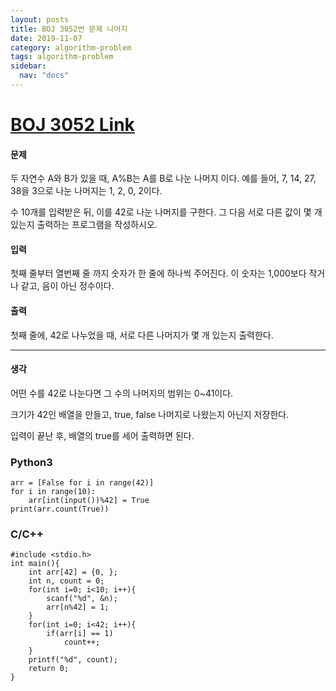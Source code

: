 ```yaml
---
layout: posts
title: BOJ 3052번 문제 나머지
date: 2019-11-07
category: algorithm-problem
tags: algorithm-problem
sidebar:
  nav: "docs"
---
```

# [BOJ 3052 Link](https://www.acmicpc.net/problem/3052)
#### 문제
두 자연수 A와 B가 있을 때, A%B는 A를 B로 나눈 나머지 이다. 예를 들어, 7, 14, 27, 38을 3으로 나눈 나머지는 1, 2, 0, 2이다. 

수 10개를 입력받은 뒤, 이를 42로 나눈 나머지를 구한다. 그 다음 서로 다른 값이 몇 개 있는지 출력하는 프로그램을 작성하시오.

#### 입력
첫째 줄부터 열번째 줄 까지 숫자가 한 줄에 하나씩 주어진다. 이 숫자는 1,000보다 작거나 같고, 음이 아닌 정수이다.

#### 출력
첫째 줄에, 42로 나누었을 때, 서로 다른 나머지가 몇 개 있는지 출력한다.
- - -
#### 생각
어떤 수를 42로 나눈다면 그 수의 나머지의 범위는 0~41이다.

크기가 42인 배열을 만들고, true, false 나머지로 나왔는지 아닌지 저장한다.

입력이 끝난 후, 배열의 true를 세어 출력하면 된다.
### Python3
```
arr = [False for i in range(42)]
for i in range(10):
    arr[int(input())%42] = True
print(arr.count(True))
```
### C/C++
```
#include <stdio.h>
int main(){
    int arr[42] = {0, };
    int n, count = 0;
    for(int i=0; i<10; i++){
        scanf("%d", &n);
        arr[n%42] = 1;
    }
    for(int i=0; i<42; i++){
        if(arr[i] == 1)
            count++;
    }
    printf("%d", count);
    return 0;
}
```